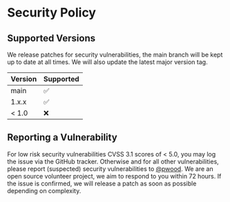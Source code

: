 # Security Policy

## Supported Versions

We release patches for security vulnerabilities, the main branch will be kept up to date at all times. We will also 
update the latest major version tag.

| Version | Supported          |
|---------| ------------------ |
| main    | :white_check_mark: |
| 1.x.x   | :white_check_mark: |
| < 1.0   | :x:                |

## Reporting a Vulnerability

For low risk security vulnerabilities CVSS 3.1 scores of < 5.0, you may log the issue via the GitHub tracker. Otherwise
and for all other vulnerabilities, please report (suspected) security vulnerabilities to [@pwood](https://github.com/pwood).
We are an open source volunteer project, we aim to respond to you within 72 hours.
If the issue is confirmed, we will release a patch as soon as possible depending on complexity.